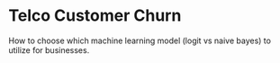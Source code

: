 # Telco Customer Churn
How to choose which machine learning model (logit vs naive bayes) to utilize for businesses.
